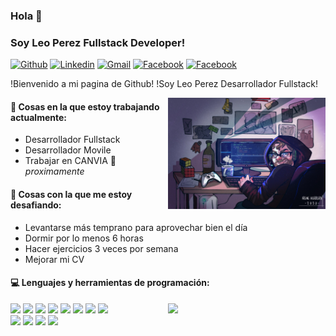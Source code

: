 ### Hola 👋
### Soy Leo Perez Fullstack Developer!

[![Github](https://img.shields.io/badge/-Github-000?style=flat&logo=Github&logoColor=white)](https://github.com/Leodanperez)
[![Linkedin](https://img.shields.io/badge/-LinkedIn-blue?style=flat&logo=Linkedin&logoColor=white)](https://www.linkedin.com/in/leodan-perez-llacsa-5124391a3/)
[![Gmail](https://img.shields.io/badge/-Gmail-c14438?style=flat&logo=Gmail&logoColor=white)](mailto:leodanperez.1998@gmail.com)
[![Facebook](https://img.shields.io/badge/-Facebook-blue?style=flat&logo=Facebook&logoColor=white)](https://es-la.facebook.com)
[![Facebook](https://img.shields.io/badge/-Twitter-blue?style=flat&logo=Twitter&logoColor=white)](https://twitter.com/?lang=es)

!Bienvenido a mi pagina de Github! !Soy Leo Perez Desarrollador Fullstack! 

<img align="right" alt="img" src="https://github.com/FernandoRoldan93/FernandoRoldan93/blob/master/cover_image.jpg" width="50%" height="auto" />


#### 🌱 Cosas en la que estoy trabajando actualmente: 
- Desarrollador Fullstack 
- Desarrollador Movile
- Trabajar en CANVIA 🚀 *proximamente*

#### :muscle: Cosas con la que me estoy desafiando:
- Levantarse más temprano para aprovechar bien el día
- Dormir por lo menos 6 horas
- Hacer ejercicios 3 veces por semana
- Mejorar mi CV

#### :computer: Lenguajes y herramientas de programación: 
<p>
	<img width="50%" align="right" src="https://github-readme-stats.vercel.app/api?username=Leodanperez&show_icons=true&hide_border=true" />

<code><img width="10%" src="https://www.vectorlogo.zone/logos/reactjs/reactjs-ar21.svg"></code>
<code><img width="10%" src="https://www.vectorlogo.zone/logos/angular/angular-ar21.svg"></code>
<code><img width="10%" src="https://www.vectorlogo.zone/logos/nestjs/nestjs-ar21.svg"></code>
<code><img width="10%" src="https://www.vectorlogo.zone/logos/nodejs/nodejs-ar21.svg"></code>
<code><img width="10%" src="https://www.vectorlogo.zone/logos/java/java-ar21.svg"></code>
<code><img width="10%" src="https://www.vectorlogo.zone/logos/android/android-ar21.svg"></code>
<code><img width="10%" src="https://www.vectorlogo.zone/logos/dartlang/dartlang-ar21.svg"></code>
<code><img width="10%" src="https://www.vectorlogo.zone/logos/python/python-ar21.svg"></code>
<br />
<code><img width="10%" src="https://www.vectorlogo.zone/logos/pocoo_flask/pocoo_flask-ar21.svg"></code>
<code><img width="10%" src="https://www.vectorlogo.zone/logos/postgresql/postgresql-ar21.svg"></code>
<code><img width="10%" src="https://www.vectorlogo.zone/logos/mysql/mysql-ar21.svg"></code>
<code><img width="10%" src="https://www.vectorlogo.zone/logos/mongodb/mongodb-ar21.svg"></code>
<br />
